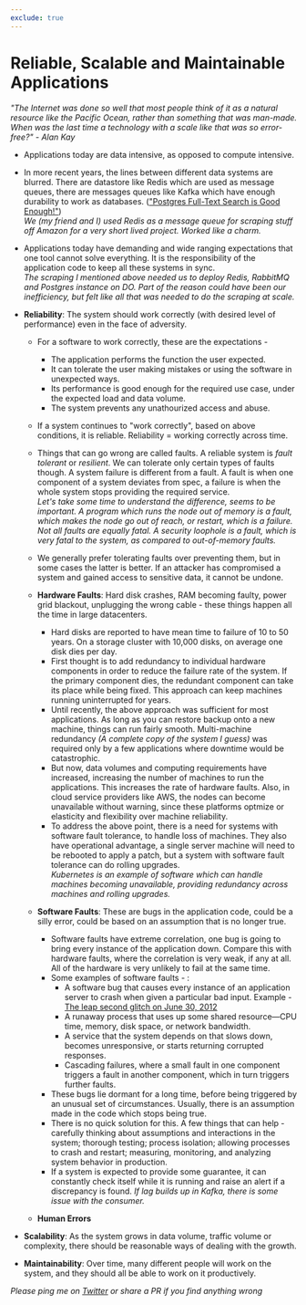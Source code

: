 ```yaml
---
exclude: true
---
```

# Reliable, Scalable and Maintainable Applications

_"The Internet was done so well that most people think of it as a natural resource like the Pacific Ocean, rather than something that was man-made. When was the last time a technology with a scale like that was so error-free?" - Alan Kay_

* Applications today are data intensive, as opposed to compute intensive.

* In more recent years, the lines between different data systems are blurred. There are datastore like Redis which are used as message queues, there are messages queues like Kafka which have enough durability to work as databases. (["Postgres Full-Text Search is Good Enough!"](http://rachbelaid.com/postgres-full-text-search-is-good-enough/))<br>_We (my friend and I) used Redis as a message queue for scraping stuff off Amazon for a very short lived project. Worked like a charm._

* Applications today have demanding and wide ranging expectations that one tool cannot solve everything. It is the responsibility of the application code to keep all these systems in sync.
<br>_The scraping I mentioned above needed us to deploy Redis, RabbitMQ and Postgres instance on DO. Part of the reason could have been our inefficiency, but felt like all that was needed to do the scraping at scale._

* **Reliability**: The system should work correctly (with desired level of performance) even in the face of adversity.
	* For a software to work correctly, these are the expectations -
		* The application performs the function the user expected.
		* It can tolerate the user making mistakes or using the software in unexpected ways.
		* Its performance is good enough for the required use case, under the expected load and data volume.
		* The system prevents any unathourized access and abuse.
	* If a system continues to "work correctly", based on above conditions, it is reliable. Reliability = working correctly across time.

	* Things that can go wrong are called faults. A reliable system is _fault tolerant_ or _resilient_. We can tolerate only certain types of faults though. A system failure is different from a fault. A fault is when one component of a system deviates from spec, a failure is when the whole system stops providing the required service.<br>_Let's take some time to understand the difference, seems to be important. A program which runs the node out of memory is a fault, which makes the node go out of reach, or restart, which is a failure. Not all faults are equally fatal. A security loophole is a fault, which is very fatal to the system, as compared to out-of-memory faults._

	* We generally prefer tolerating faults over preventing them, but in some cases the latter is better. If an attacker has compromised a system and gained access to sensitive data, it cannot be undone.

	* **Hardware Faults**: Hard disk crashes, RAM becoming faulty, power grid blackout, unplugging the wrong cable - these things happen all the time in large datacenters.
		* Hard disks are reported to have mean time to failure of 10 to 50 years. On a storage cluster with 10,000 disks, on average one disk dies per day.
		* First thought is to add redundancy to individual hardware components in order to reduce the failure rate of the system. If the primary component dies, the redundant component can take its place while being fixed. This approach can keep machines running uninterrupted for years.
		* Until recently, the above approach was sufficient for most applications. As long as you can restore backup onto a new machine, things can run fairly smooth. Multi-machine redundancy _(A complete copy of the system I guess)_ was required only by a few applications where downtime would be catastrophic.
		* But now, data volumes and computing requirements have increased, increasing the number of machines to run the applications. This increases the rate of hardware faults. Also, in cloud service providers like AWS, the nodes can become unavailable without warning, since these platforms optmize or elasticity and flexibility over machine reliability.
		* To address the above point, there is a need for systems with software fault tolerance, to handle loss of machines. They also have operational advantage, a single server machine will need to be rebooted to apply a patch, but a system with software fault tolerance can do rolling upgrades.<br> _Kubernetes is an example of software which can handle machines becoming unavailable, providing redundancy across machines and rolling upgrades._
	* **Software Faults**: These are bugs in the application code, could be a silly error, could be based on an assumption that is no longer true.
		* Software faults have extreme correlation, one bug is going to bring every instance of the application down. Compare this with hardware faults, where the correlation is very weak, if any at all. All of the hardware is very unlikely to fail at the same time.
		* Some examples of software faults - :
			* A software bug that causes every instance of an application server to crash when given a particular bad input. Example - [The leap second glitch on June 30, 2012](https://www.wired.com/2012/07/leap-second-glitch-explained/)
			* A runaway process that uses up some shared resource—CPU time, memory, disk space, or network bandwidth.
			* A service that the system depends on that slows down, becomes unresponsive, or starts returning corrupted responses.
			* Cascading failures, where a small fault in one component triggers a fault in another component, which in turn triggers further faults.
		* These bugs lie dormant for a long time, before being triggered by an unusual set of circumstances. Usually, there is an assumption made in the code which stops being true.
		* There is no quick solution for this. A few things that can help - carefully thinking about assumptions and interactions in the system; thorough testing; process isolation; allowing processes to crash and restart; measuring, monitoring, and analyzing system behavior in production.
		* If a system is expected to provide some guarantee, it can constantly check itself while it is running and raise an alert if a discrepancy is found. _If lag builds up in Kafka, there is some issue with the consumer._
	* **Human Errors**


* **Scalability**: As the system grows in data volume, traffic volume or complexity, there should be reasonable ways of dealing with the growth.

* **Maintainability**: Over time, many different people will work on the system, and they should all be able to work on it productively.






























_Please ping me on [Twitter](https://twitter.com/parakalakavi) or share a PR if you find anything wrong_